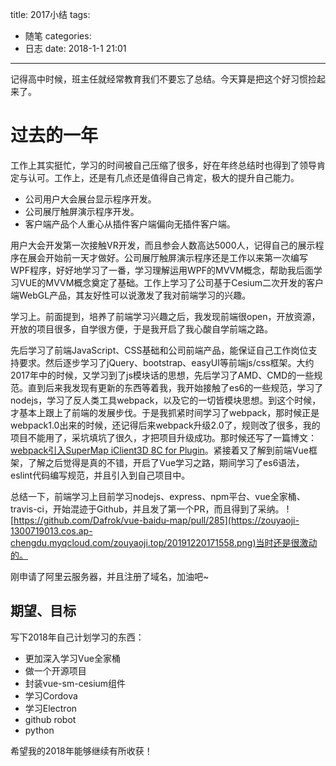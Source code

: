 title: 2017小结
tags:
  - 随笔
categories:
  - 日志
date: 2018-1-1 21:01
---
记得高中时候，班主任就经常教育我们不要忘了总结。今天算是把这个好习惯捡起来了。

<!-- more -->

# 过去的一年

工作上其实挺忙，学习的时间被自己压缩了很多，好在年终总结时也得到了领导肯定与认可。工作上，还是有几点还是值得自己肯定，极大的提升自己能力。

- 公司用户大会展台显示程序开发。
- 公司展厅触屏演示程序开发。
- 客户端产品个人重心从插件客户端偏向无插件客户端。

用户大会开发第一次接触VR开发，而且参会人数高达5000人，记得自己的展示程序在展会开始前一天才做好。公司展厅触屏演示程序还是工作以来第一次编写WPF程序，好好地学习了一番，学习理解运用WPF的MVVM概念，帮助我后面学习VUE的MVVM概念奠定了基础。工作上学习了公司基于Cesium二次开发的客户端WebGL产品，其友好性可以说激发了我对前端学习的兴趣。

学习上。前面提到，培养了前端学习兴趣之后，我发现前端很open，开放资源，开放的项目很多，自学很方便，于是我开启了我心酸自学前端之路。

先后学习了前端JavaScript、CSS基础和公司前端产品，能保证自己工作岗位支持要求。然后逐步学习了jQuery、bootstrap、easyUI等前端js/css框架。大约2017年中的时候，又学习到了js模块话的思想，先后学习了AMD、CMD的一些规范。直到后来我发现有更新的东西等着我，我开始接触了es6的一些规范，学习了nodejs，学习了反人类工具webpack，以及它的一切皆模块思想。到这个时候，才基本上跟上了前端的发展步伐。于是我抓紧时间学习了webpack，那时候正是webpack1.0出来的时候，还记得后来webpack升级2.0了，规则改了很多，我的项目不能用了，采坑填坑了很久，才把项目升级成功。那时候还写了一篇博文：[webpack引入SuperMap iClient3D 8C for Plugin](http://blog.csdn.net/supermapsupport/article/details/56290480)。紧接着又了解到前端Vue框架，了解之后觉得是真的不错，开启了Vue学习之路，期间学习了es6语法，eslint代码编写规范，并且引入到自己项目中。

总结一下，前端学习上目前学习nodejs、express、npm平台、vue全家桶、travis-ci，开始混迹于Github，并且发了第一个PR，而且得到了采纳。
![https://github.com/Dafrok/vue-baidu-map/pull/285](https://zouyaoji-1300719013.cos.ap-chengdu.myqcloud.com/zouyaoji.top/20191220171558.png)当时还是很激动的。

刚申请了阿里云服务器，并且注册了域名，加油吧~

## 期望、目标

写下2018年自己计划学习的东西：

- 更加深入学习Vue全家桶
- 做一个开源项目
- 封装vue-sm-cesium组件
- 学习Cordova
- 学习Electron
- github robot
- python

希望我的2018年能够继续有所收获！
